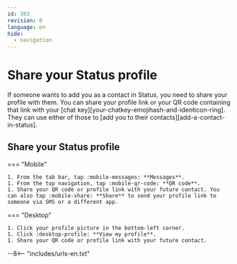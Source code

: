 ```yaml
---
id: 383
revision: 0
language: en
hide:
  - navigation
---
```


# Share your Status profile

If someone wants to add you as a contact in Status, you need to share your profile with them. You can share your profile link or your QR code containing that link with your [chat key][your-chatkey-emojihash-and-identicon-ring]. They can use either of those to [add you to their contacts][add-a-contact-in-status].

## Share your Status profile

=== "Mobile"

    1. From the tab bar, tap :mobile-messages: **Messages**.
    1. From the top navigation, tap :mobile-qr-code: **QR code**.
    1. Share your QR code or profile link with your future contact. You can also tap :mobile-share: **Share** to send your profile link to someone via SMS or a different app.

=== "Desktop"

    1. Click your profile picture in the bottom-left corner.
    1. Click :desktop-profile: **View my profile**.
    1. Share your QR code or profile link with your future contact.

--8<-- "includes/urls-en.txt"
